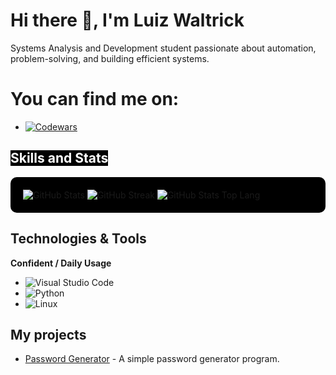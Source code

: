 # Hi there 👋, I'm Luiz Waltrick

Systems Analysis and Development student passionate about automation, problem-solving, and building efficient systems.

# You can find me on:

- [![Codewars](https://img.shields.io/badge/Codewars-AD2C27?style=flat&logo=codewars&logoColor=white)](https://www.codewars.com/users/LuizzWaltrick)

## <span style="background-color:black; color:white;">Skills and Stats</span>

<div style="background-color:black; padding: 20px; border-radius: 10px;">
  <div style="display: inline-block;">
    <img src="https://github-readme-stats.vercel.app/api?username=luizzwaltrick&show_icons=true&count_private=true&hide_title=true&hide_border=true&bg_color=000000&text_color=ffffff" alt="GitHub Stats" />
  </div>
  
  <div style="display: inline-block;">
    <img src="https://github-readme-streak-stats.herokuapp.com/?user=luizzwaltrick&hide_border=true&background=000000&stroke=ffffff&ring=3D9BFF&fire=ffffff" alt="GitHub Streak" />
  </div>

  <div style="display: inline-block;">
    <img src="https://github-readme-stats.vercel.app/api/top-langs/?username=luizzwaltrick&layout=compact&hide_title=true&hide_border=true&bg_color=000000&text_color=ffffff" alt="GitHub Stats Top Lang" />
  </div>
</div>

## Technologies & Tools

**Confident / Daily Usage**
- ![Visual Studio Code](https://img.shields.io/badge/Visual%20Studio%20Code-007ACC?style=flat&logo=visual-studio-code&logoColor=white&link=https://code.visualstudio.com/)
- ![Python](https://img.shields.io/badge/Python-3776AB?style=flat&logo=python&logoColor=white&link=https://www.python.org/)
- ![Linux](https://img.shields.io/badge/Linux-FCC624?style=flat&logo=linux&logoColor=black&link=https://www.linux.org/)

## My projects

- [Password Generator](https://github.com/luizzwaltrick/PasswordGenerator) - A simple password generator program.

